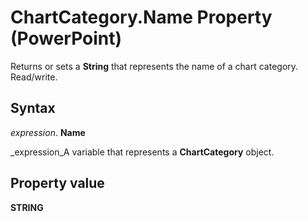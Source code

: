 
# ChartCategory.Name Property (PowerPoint)

Returns or sets a  **String** that represents the name of a chart category. Read/write.


## Syntax

 _expression_. **Name**

 _expression_A variable that represents a  **ChartCategory** object.


## Property value

 **STRING**

